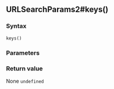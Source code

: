 ## URLSearchParams2#keys()

### Syntax
```
keys()
```

### Parameters
<dl>
</dl>

### Return value

<dl>
    <dt>None <code>undefined</code></dt>
</dl>



